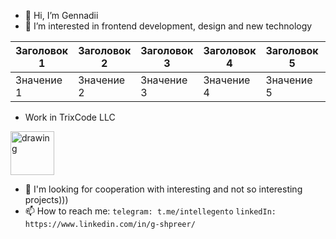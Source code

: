- 👋 Hi, I’m Gennadii
- 👀 I’m  interested in frontend development, design and new technology


| Заголовок 1 | Заголовок 2 | Заголовок 3 | Заголовок 4 | Заголовок 5 | Заголовок 6 | Заголовок 7 |
|-------------|-------------|-------------|-------------|-------------|-------------|-------------
| Значение 1  | Значение 2  | Значение 3  | Значение 4  | Значение 5  | Значение 6  



- Work in TrixCode LLC 
 <img src="https://avatars.githubusercontent.com/u/48174933?s=200&v=4" alt="drawing" width="70"/>

- 💞️ I'm looking for cooperation with interesting and not so interesting projects)))
- 📫 How to reach me:
```telegram: t.me/intellegento```
```linkedIn: https://www.linkedin.com/in/g-shpreer/```


